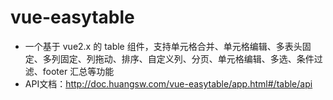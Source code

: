 # vue-easytable

- 一个基于 vue2.x 的 table 组件，支持单元格合并、单元格编辑、多表头固定、多列固定、列拖动、排序、自定义列、分页、单元格编辑、多选、条件过滤、footer 汇总等功能
- API文档：http://doc.huangsw.com/vue-easytable/app.html#/table/api